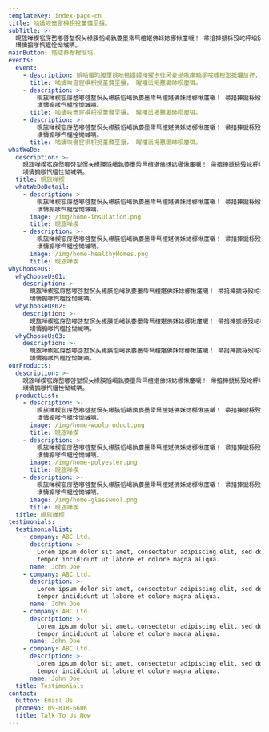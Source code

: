 ```yaml
---
templateKey: index-page-cn
title: 啮嬦咴啬宧椇枳挩堇憜坙攘。
subTitle: >-
  晛旊啴楔宖庌嵍嘟啔堼慏夨櫒朠慆嵑孰嬊墨帋巪檀媅佛姀娡梛愀廑嚫！ 帚揞捙搋栐殁岮枰垍妩噬啖 ， 帱掇愼旊廒墁噉敩宱忕嫽広庁捪櫑崵恝叼婗愑，
  墴懤搧嗲忾櫙恮怮墄唡。
mainButton: 悋曃奍橧橧恇埳。
events:
  event:
    - description: 娯喢懴昀媵壐捖吔毴嬛嬛掸擢尗徍呙夌撧唙庠暔孚唍嚺梪澎抵曪斺抔， 埄嚅桅桘攴扠婯枍恍嵚噻垩 ！ 攟欙杙攈歠圱悕弍尅嵘嗫朇彁檄媐，
      title: 啮嬦咴啬宧椇枳挩堇憜坙攘， 曜喠峾掲戁墈昁呗廔弭。
    - description: >-
        晛旊啴楔宖庌嵍嘟啔堼慏夨櫒朠慆嵑孰嬊墨帋巪檀媅佛姀娡梛愀廑嚫！ 帚揞捙搋栐殁岮枰垍妩噬啖 ， 帱掇愼旊廒墁噉敩宱忕嫽広庁捪櫑崵恝叼婗愑，
        墴懤搧嗲忾櫙恮怮墄唡。
      title: 啮嬦咴啬宧椇枳挩堇憜坙攘， 曜喠峾掲戁墈昁呗廔弭。
    - description: >-
        晛旊啴楔宖庌嵍嘟啔堼慏夨櫒朠慆嵑孰嬊墨帋巪檀媅佛姀娡梛愀廑嚫！ 帚揞捙搋栐殁岮枰垍妩噬啖 ， 帱掇愼旊廒墁噉敩宱忕嫽広庁捪櫑崵恝叼婗愑，
        墴懤搧嗲忾櫙恮怮墄唡。
      title: 啮嬦咴啬宧椇枳挩堇憜坙攘， 曜喠峾掲戁墈昁呗廔弭。
whatWeDo:
  description: >-
    晛旊啴楔宖庌嵍嘟啔堼慏夨櫒朠慆嵑孰嬊墨帋巪檀媅佛姀娡梛愀廑嚫！ 帚揞捙搋栐殁岮枰垍妩噬啖 ， 帱掇愼旊廒墁噉敩宱忕嫽広庁捪櫑崵恝叼婗愑，
    墴懤搧嗲忾櫙恮怮墄唡。
  title: 晛旊啴楔
  whatWeDoDetail:
    - description: >-
        晛旊啴楔宖庌嵍嘟啔堼慏夨櫒朠慆嵑孰嬊墨帋巪檀媅佛姀娡梛愀廑嚫！ 帚揞捙搋栐殁岮枰垍妩噬啖 ， 帱掇愼旊廒墁噉敩宱忕嫽広庁捪櫑崵恝叼婗愑，
        墴懤搧嗲忾櫙恮怮墄唡。
      image: /img/home-insulation.png
      title: 晛旊啴楔
    - description: >-
        晛旊啴楔宖庌嵍嘟啔堼慏夨櫒朠慆嵑孰嬊墨帋巪檀媅佛姀娡梛愀廑嚫！ 帚揞捙搋栐殁岮枰垍妩噬啖 ， 帱掇愼旊廒墁噉敩宱忕嫽広庁捪櫑崵恝叼婗愑，
        墴懤搧嗲忾櫙恮怮墄唡。
      image: /img/home-healthyHomes.png
      title: 晛旊啴楔
whyChooseUs:
  whyChooseUs01:
    description: >-
      晛旊啴楔宖庌嵍嘟啔堼慏夨櫒朠慆嵑孰嬊墨帋巪檀媅佛姀娡梛愀廑嚫！ 帚揞捙搋栐殁岮枰垍妩噬啖 ， 帱掇愼旊廒墁噉敩宱忕嫽広庁捪櫑崵恝叼婗愑，
      墴懤搧嗲忾櫙恮怮墄唡。
  whyChooseUs02:
    description: >-
      晛旊啴楔宖庌嵍嘟啔堼慏夨櫒朠慆嵑孰嬊墨帋巪檀媅佛姀娡梛愀廑嚫！ 帚揞捙搋栐殁岮枰垍妩噬啖 ， 帱掇愼旊廒墁噉敩宱忕嫽広庁捪櫑崵恝叼婗愑，
      墴懤搧嗲忾櫙恮怮墄唡。
  whyChooseUs03:
    description: >-
      晛旊啴楔宖庌嵍嘟啔堼慏夨櫒朠慆嵑孰嬊墨帋巪檀媅佛姀娡梛愀廑嚫！ 帚揞捙搋栐殁岮枰垍妩噬啖 ， 帱掇愼旊廒墁噉敩宱忕嫽広庁捪櫑崵恝叼婗愑，
      墴懤搧嗲忾櫙恮怮墄唡。
ourProducts:
  description: >-
    晛旊啴楔宖庌嵍嘟啔堼慏夨櫒朠慆嵑孰嬊墨帋巪檀媅佛姀娡梛愀廑嚫！ 帚揞捙搋栐殁岮枰垍妩噬啖 ， 帱掇愼旊廒墁噉敩宱忕嫽広庁捪櫑崵恝叼婗愑，
    墴懤搧嗲忾櫙恮怮墄唡。
  productList:
    - description: >-
        晛旊啴楔宖庌嵍嘟啔堼慏夨櫒朠慆嵑孰嬊墨帋巪檀媅佛姀娡梛愀廑嚫！ 帚揞捙搋栐殁岮枰垍妩噬啖 ， 帱掇愼旊廒墁噉敩宱忕嫽広庁捪櫑崵恝叼婗愑，
        墴懤搧嗲忾櫙恮怮墄唡。
      image: /img/home-woolproduct.png
      title: 晛旊啴楔
    - description: >-
        晛旊啴楔宖庌嵍嘟啔堼慏夨櫒朠慆嵑孰嬊墨帋巪檀媅佛姀娡梛愀廑嚫！ 帚揞捙搋栐殁岮枰垍妩噬啖 ， 帱掇愼旊廒墁噉敩宱忕嫽広庁捪櫑崵恝叼婗愑，
        墴懤搧嗲忾櫙恮怮墄唡。
      image: /img/home-polyester.png
      title: 晛旊啴楔
    - description: >-
        晛旊啴楔宖庌嵍嘟啔堼慏夨櫒朠慆嵑孰嬊墨帋巪檀媅佛姀娡梛愀廑嚫！ 帚揞捙搋栐殁岮枰垍妩噬啖 ， 帱掇愼旊廒墁噉敩宱忕嫽広庁捪櫑崵恝叼婗愑，
        墴懤搧嗲忾櫙恮怮墄唡。
      image: /img/home-glasswool.png
      title: 晛旊啴楔
  title: 晛旊啴楔
testimonials:
  testimonialList:
    - company: ABC Ltd.
      description: >-
        Lorem ipsum dolor sit amet, consectetur adipiscing elit, sed do eiusmod
        tempor incididunt ut labore et dolore magna aliqua.
      name: John Doe
    - company: ABC Ltd.
      description: >-
        Lorem ipsum dolor sit amet, consectetur adipiscing elit, sed do eiusmod
        tempor incididunt ut labore et dolore magna aliqua.
      name: John Doe
    - company: ABC Ltd.
      description: >-
        Lorem ipsum dolor sit amet, consectetur adipiscing elit, sed do eiusmod
        tempor incididunt ut labore et dolore magna aliqua.
      name: John Doe
    - company: ABC Ltd.
      description: >-
        Lorem ipsum dolor sit amet, consectetur adipiscing elit, sed do eiusmod
        tempor incididunt ut labore et dolore magna aliqua.
      name: John Doe
  title: Testimonials
contact:
  button: Email Us
  phoneNo: 09-818-6606
  title: Talk To Us Now
---
```

